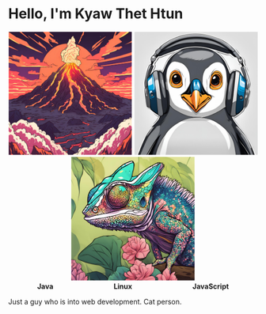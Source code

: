 # Hello, I'm Kyaw Thet Htun

<div align="center">
  <img src="images/java_volcano.png" alt="Java" width="250" />
  <img src="images/linux_penguin.png" alt="Linux" width="250" />
  <img src="images/javascript_chameleon.png" alt="JavaScript" width="250" />
</div>

<div align="center">
  <strong>Java</strong>
  &nbsp;&nbsp;&nbsp;&nbsp;&nbsp;&nbsp;&nbsp;&nbsp;&nbsp;&nbsp;&nbsp;&nbsp;&nbsp;&nbsp;&nbsp;&nbsp;&nbsp;&nbsp;&nbsp;&nbsp;&nbsp;&nbsp;&nbsp;&nbsp;&nbsp;&nbsp;&nbsp;&nbsp;&nbsp;
  <strong>Linux</strong>
  &nbsp;&nbsp;&nbsp;&nbsp;&nbsp;&nbsp;&nbsp;&nbsp;&nbsp;&nbsp;&nbsp;&nbsp;&nbsp;&nbsp;&nbsp;&nbsp;&nbsp;&nbsp;&nbsp;&nbsp;&nbsp;&nbsp;&nbsp;&nbsp;&nbsp;&nbsp;&nbsp;&nbsp;&nbsp;
  <strong>JavaScript</strong>
</div>

Just a guy who is into web development. Cat person.
